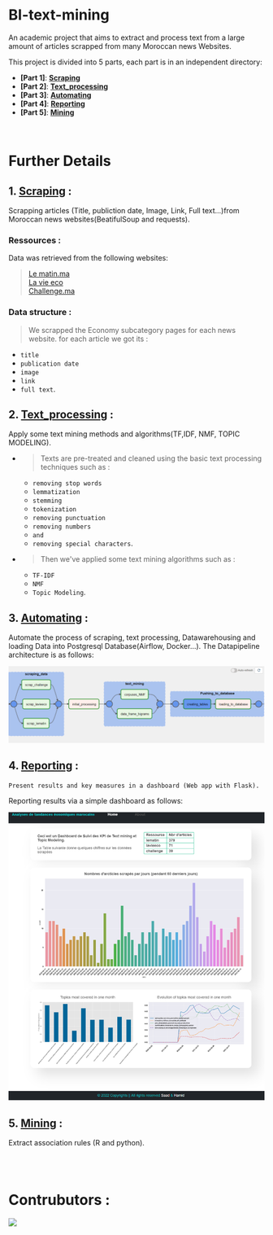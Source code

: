 # BI-text-mining

An academic project that aims to extract and process text from a large amount of articles scrapped from many Moroccan news Websites.

This project is divided into 5 parts, each part is in an independent directory:




- **[Part 1]**: **[Scraping](https://github.com/Hamid-abdellaoui/BI-text-mining/tree/master/Scraping/)**
- **[Part 2]**: **[Text_processing](https://github.com/Hamid-abdellaoui/BI-text-mining/tree/master/Text_processing/)**
- **[Part 3]**: **[Automating](https://github.com/Hamid-abdellaoui/BI-text-mining/tree/master/Automating/)**
- **[Part 4]**: **[Reporting](https://github.com/Hamid-abdellaoui/BI-text-mining/tree/master/Reporting/)**
- **[Part 5]**: **[Mining](https://github.com/Hamid-abdellaoui/BI-text-mining/tree/master/Mining/)**

<br>

# Further Details

## 1. **[Scraping](https://github.com/Hamid-abdellaoui/BI-text-mining/tree/master/Scraping/)** : 
Scrapping articles (Title, publiction date, Image, Link, Full text...)from Moroccan news websites(BeatifulSoup and requests).

### <b> Ressources : </b>

Data was retrieved from the following websites:
> [Le matin.ma](https://www.lematin.ma/) <br>
> [La vie eco](https://www.lavieeco.com) <br>
> [Challenge.ma](https://www.challenge.ma/) <br>

### <b> Data structure : </b>

> We scrapped the Economy subcategory pages for each news website. for each article we got its :
- `title` 
- `publication date`
- `image`
- `link`
- `full text`.

## 2. **[Text_processing](https://github.com/Hamid-abdellaoui/BI-text-mining/tree/master/Text_processing/)** : 
Apply some text mining methods and algorithms(TF,IDF, NMF, TOPIC MODELING).

* >Texts are pre-treated and cleaned using the basic text processing techniques such as :
    - `removing stop words`
    - `lemmatization`
    - `stemming`
    - `tokenization`
    - `removing punctuation`
    - `removing numbers`
    - `and`
    - `removing special characters`.
* > Then we've applied some text mining algorithms such as :
    - `TF-IDF` 
    - `NMF` 
    - `Topic Modeling`.

## 3. **[Automating](https://github.com/Hamid-abdellaoui/BI-text-mining/tree/master/Automating/)** : 
Automate the process of scraping, text processing, Datawarehousing and loading Data into Postgresql Database(Airflow, Docker...).
The Datapipeline architecture is as follows:

<!-- image -->
![](https://github.com/Hamid-abdellaoui/BI-text-mining/blob/master/Automating/data/Image1.png?raw=true)


## 4. **[Reporting](https://github.com/Hamid-abdellaoui/BI-text-mining/tree/master/Reporting/)** : 
    Present results and key measures in a dashboard (Web app with Flask).

Reporting results via a simple dashboard as follows:
<!-- IMAGE -->
![](https://raw.githubusercontent.com/Hamid-abdellaoui/BI-text-mining/master/Reporting/Dahboarding%20App/static/images/Image1.png)


## 5. **[Mining](https://github.com/Hamid-abdellaoui/BI-text-mining/tree/master/Mining/)** : 
Extract association rules (R and python).


<br>
<br>

# Contrubutors :
<a href="https://github.com/Hamid-abdellaoui/Bitcoin-penetration/graphs/contributors">
  <img src="https://contrib.rocks/image?repo=Hamid-abdellaoui/Bitcoin-penetration" />
</a>

